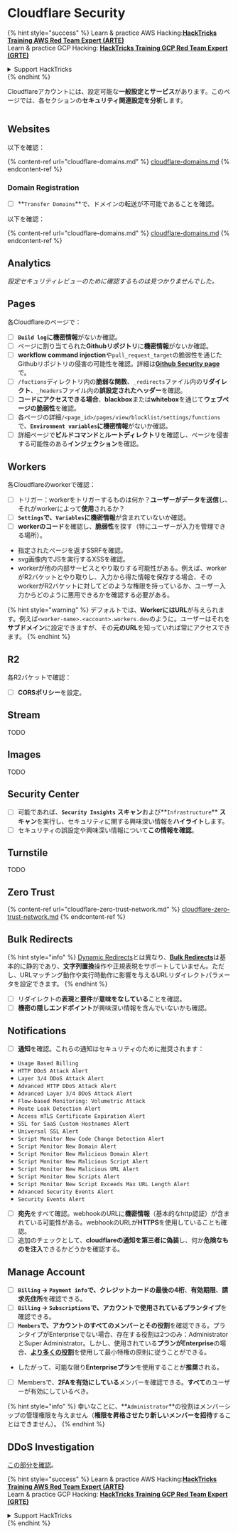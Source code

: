 # Cloudflare Security

{% hint style="success" %}
Learn & practice AWS Hacking:<img src="/.gitbook/assets/image.png" alt="" data-size="line">[**HackTricks Training AWS Red Team Expert (ARTE)**](https://training.hacktricks.xyz/courses/arte)<img src="/.gitbook/assets/image.png" alt="" data-size="line">\
Learn & practice GCP Hacking: <img src="/.gitbook/assets/image (2).png" alt="" data-size="line">[**HackTricks Training GCP Red Team Expert (GRTE)**<img src="/.gitbook/assets/image (2).png" alt="" data-size="line">](https://training.hacktricks.xyz/courses/grte)

<details>

<summary>Support HackTricks</summary>

* [**サブスクリプションプラン**](https://github.com/sponsors/carlospolop)をチェック！
* 💬 [**Discordグループ**](https://discord.gg/hRep4RUj7f)または[**telegramグループ**](https://t.me/peass)に参加するか、**Twitter** 🐦 [**@hacktricks\_live**](https://twitter.com/hacktricks\_live)をフォローする。
* **PRを提出してハッキングトリックを共有する** [**HackTricks**](https://github.com/carlospolop/hacktricks)および[**HackTricks Cloud**](https://github.com/carlospolop/hacktricks-cloud)のGitHubリポジトリに。

</details>
{% endhint %}

Cloudflareアカウントには、設定可能な**一般設定とサービス**があります。このページでは、各セクションの**セキュリティ関連設定を分析**します。

<figure><img src="../../.gitbook/assets/image (117).png" alt=""><figcaption></figcaption></figure>

## Websites

以下を確認：

{% content-ref url="cloudflare-domains.md" %}
[cloudflare-domains.md](cloudflare-domains.md)
{% endcontent-ref %}

### Domain Registration

* [ ] **`Transfer Domains`**で、ドメインの転送が不可能であることを確認。

以下を確認：

{% content-ref url="cloudflare-domains.md" %}
[cloudflare-domains.md](cloudflare-domains.md)
{% endcontent-ref %}

## Analytics

_設定セキュリティレビューのために確認するものは見つかりませんでした。_

## Pages

各Cloudflareのページで：

* [ ] **`Build log`**に**機密情報**がないか確認。
* [ ] ページに割り当てられた**Githubリポジトリ**に**機密情報**がないか確認。
* [ ] **workflow command injection**や`pull_request_target`の脆弱性を通じたGithubリポジトリの侵害の可能性を確認。詳細は[**Github Security page**](../github-security/)で。
* [ ] `/fuctions`ディレクトリ内の**脆弱な関数**、`_redirects`ファイル内の**リダイレクト**、`_headers`ファイル内の**誤設定されたヘッダー**を確認。
* [ ] **コードにアクセスできる場合**、**blackbox**または**whitebox**を通じて**ウェブページの脆弱性**を確認。
* [ ] 各ページの詳細`/<page_id>/pages/view/blocklist/settings/functions`で、**`Environment variables`**に**機密情報**がないか確認。
* [ ] 詳細ページで**ビルドコマンド**と**ルートディレクトリ**を確認し、ページを侵害する可能性のある**インジェクション**を確認。

## **Workers**

各Cloudflareのworkerで確認：

* [ ] トリガー：workerをトリガーするものは何か？**ユーザーがデータを送信**し、それがworkerによって**使用**されるか？
* [ ] **`Settings`**で、**`Variables`**に**機密情報**が含まれていないか確認。
* [ ] **workerのコード**を確認し、**脆弱性**を探す（特にユーザーが入力を管理できる場所）。
* 指定されたページを返すSSRFを確認。
* svg画像内でJSを実行するXSSを確認。
* workerが他の内部サービスとやり取りする可能性がある。例えば、workerがR2バケットとやり取りし、入力から得た情報を保存する場合、そのworkerがR2バケットに対してどのような権限を持っているか、ユーザー入力からどのように悪用できるかを確認する必要がある。

{% hint style="warning" %}
デフォルトでは、**WorkerにはURL**が与えられます。例えば`<worker-name>.<account>.workers.dev`のように。ユーザーはそれを**サブドメイン**に設定できますが、その**元のURL**を知っていれば常にアクセスできます。
{% endhint %}

## R2

各R2バケットで確認：

* [ ] **CORSポリシー**を設定。

## Stream

TODO

## Images

TODO

## Security Center

* [ ] 可能であれば、**`Security Insights`** **スキャン**および**`Infrastructure`** **スキャン**を実行し、セキュリティに関する興味深い情報を**ハイライト**します。
* [ ] セキュリティの誤設定や興味深い情報について**この情報を確認**。

## Turnstile

TODO

## **Zero Trust**

{% content-ref url="cloudflare-zero-trust-network.md" %}
[cloudflare-zero-trust-network.md](cloudflare-zero-trust-network.md)
{% endcontent-ref %}

## Bulk Redirects

{% hint style="info" %}
[Dynamic Redirects](https://developers.cloudflare.com/rules/url-forwarding/dynamic-redirects/)とは異なり、[**Bulk Redirects**](https://developers.cloudflare.com/rules/url-forwarding/bulk-redirects/)は基本的に静的であり、**文字列置換**操作や正規表現をサポートしていません。ただし、URLマッチング動作や実行時動作に影響を与えるURLリダイレクトパラメータを設定できます。
{% endhint %}

* [ ] リダイレクトの**表現**と**要件**が**意味をなしている**ことを確認。
* [ ] **機密の隠しエンドポイント**が興味深い情報を含んでいないかも確認。

## Notifications

* [ ] **通知**を確認。これらの通知はセキュリティのために推奨されます：
* `Usage Based Billing`
* `HTTP DDoS Attack Alert`
* `Layer 3/4 DDoS Attack Alert`
* `Advanced HTTP DDoS Attack Alert`
* `Advanced Layer 3/4 DDoS Attack Alert`
* `Flow-based Monitoring: Volumetric Attack`
* `Route Leak Detection Alert`
* `Access mTLS Certificate Expiration Alert`
* `SSL for SaaS Custom Hostnames Alert`
* `Universal SSL Alert`
* `Script Monitor New Code Change Detection Alert`
* `Script Monitor New Domain Alert`
* `Script Monitor New Malicious Domain Alert`
* `Script Monitor New Malicious Script Alert`
* `Script Monitor New Malicious URL Alert`
* `Script Monitor New Scripts Alert`
* `Script Monitor New Script Exceeds Max URL Length Alert`
* `Advanced Security Events Alert`
* `Security Events Alert`
* [ ] **宛先**をすべて確認。webhookのURLに**機密情報**（基本的なhttp認証）が含まれている可能性がある。webhookのURLが**HTTPS**を使用していることも確認。
* [ ] 追加のチェックとして、**cloudflareの通知を第三者に偽装**し、何か**危険なものを注入**できるかどうかを確認する。

## Manage Account

* [ ] **`Billing` -> `Payment info`**で、クレジットカードの**最後の4桁**、**有効期限**、**請求先住所**を確認できる。
* [ ] **`Billing` -> `Subscriptions`**で、アカウントで使用されている**プランタイプ**を確認できる。
* [ ] **`Members`**で、アカウントのすべてのメンバーとその**役割**を確認できる。プランタイプがEnterpriseでない場合、存在する役割は2つのみ：AdministratorとSuper Administrator。しかし、使用されている**プランがEnterprise**の場合、[**より多くの役割**](https://developers.cloudflare.com/fundamentals/account-and-billing/account-setup/account-roles/)を使用して最小特権の原則に従うことができる。
* したがって、可能な限り**Enterpriseプラン**を使用することが**推奨**される。
* [ ] Membersで、**2FAを有効にしている**メンバーを確認できる。**すべて**のユーザーが有効にしているべき。

{% hint style="info" %}
幸いなことに、**`Administrator`**の役割はメンバーシップの管理権限を与えません（**権限を昇格させたり新しいメンバーを招待**することはできません）。
{% endhint %}

## DDoS Investigation

[この部分を確認](cloudflare-domains.md#cloudflare-ddos-protection)。

{% hint style="success" %}
Learn & practice AWS Hacking:<img src="/.gitbook/assets/image.png" alt="" data-size="line">[**HackTricks Training AWS Red Team Expert (ARTE)**](https://training.hacktricks.xyz/courses/arte)<img src="/.gitbook/assets/image.png" alt="" data-size="line">\
Learn & practice GCP Hacking: <img src="/.gitbook/assets/image (2).png" alt="" data-size="line">[**HackTricks Training GCP Red Team Expert (GRTE)**<img src="/.gitbook/assets/image (2).png" alt="" data-size="line">](https://training.hacktricks.xyz/courses/grte)

<details>

<summary>Support HackTricks</summary>

* [**サブスクリプションプラン**](https://github.com/sponsors/carlospolop)をチェック！
* 💬 [**Discordグループ**](https://discord.gg/hRep4RUj7f)または[**telegramグループ**](https://t.me/peass)に参加するか、**Twitter** 🐦 [**@hacktricks\_live**](https://twitter.com/hacktricks\_live)をフォローする。
* **PRを提出してハッキングトリックを共有する** [**HackTricks**](https://github.com/carlospolop/hacktricks)および[**HackTricks Cloud**](https://github.com/carlospolop/hacktricks-cloud)のGitHubリポジトリに。

</details>
{% endhint %}

